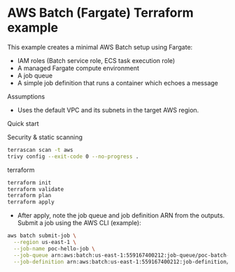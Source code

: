 # AWS Batch (Fargate) Terraform example

This example creates a minimal AWS Batch setup using Fargate:
- IAM roles (Batch service role, ECS task execution role)
- A managed Fargate compute environment
- A job queue
- A simple job definition that runs a container which echoes a message

Assumptions
- Uses the default VPC and its subnets in the target AWS region.

Quick start

Security & static scanning

```bash
terrascan scan -t aws
trivy config --exit-code 0 --no-progress .
```

terraform

```bash
terraform init
terraform validate
terraform plan
terraform apply
```

- After apply, note the job queue and job definition ARN from the outputs. Submit a job using the AWS CLI (example):

```bash
aws batch submit-job \
  --region us-east-1 \
  --job-name poc-hello-job \
  --job-queue arn:aws:batch:us-east-1:559167400212:job-queue/poc-batch-queue \
  --job-definition arn:aws:batch:us-east-1:559167400212:job-definition/poc-hello:1
```

